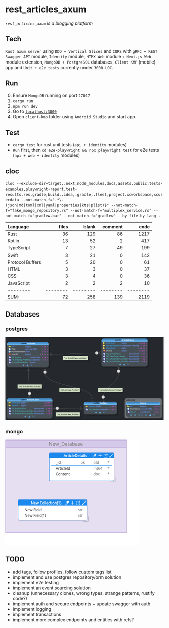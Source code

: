 # rest_articles_axum

_`rest_articles_axum`_ _is a blogging platform_

## Tech

`Rust axum server` using `DDD + Vertical Slices` and `CQRS` with `gRPC + REST Swagger API` module, `Identity` module, `HTMX Web` module + `Next.js Web` module extension, `MongoDB + PostgreSQL` databases, `Client KMP` (mobile) app and `Unit + e2e tests` currently under `3000 LOC`.

## Run

0. Ensure `MongoDB` running on port `27017`
1. `cargo run`
2. `npm run dev`
3. Go to [`localhost:3000`](http://localhost:3000)
4. Open `client-kmp` folder using `Android Studio` and start app.

## Test

- `cargo test` for rust unit tests (`api + identity` modules)
- `Run` first, then `cd e2e-playwright && npx playwright test` for e2e tests (`api + web + identity` modules)

## cloc

`cloc --exclude-dir=target,.next,node_modules,docs,assets,public,tests-examples,playwright-report,test-results,res,gradle,build,.idea,.gradle,.fleet,project.xcworkspace,xcuserdata --not-match-f=".*\.(json|md|toml|xml|yaml|properties|kts|plist)$" --not-match-f="fake_mongo_repository.rs" --not-match-f="multiplex_service.rs" --not-match-f="gradlew.bat" --not-match-f="gradlew" --by-file-by-lang .`

| Language         |    files |    blank |  comment |     code |
| :--------------- | -------: | -------: | -------: | -------: |
| Rust             |       36 |      129 |       86 |     1217 |
| Kotlin           |       13 |       52 |        2 |      417 |
| TypeScript       |        7 |       27 |       49 |      199 |
| Swift            |        3 |       21 |        0 |      142 |
| Protocol Buffers |        5 |       20 |        0 |       61 |
| HTML             |        3 |        3 |        0 |       37 |
| CSS              |        3 |        4 |        0 |       36 |
| JavaScript       |        2 |        2 |        2 |       10 |
| --------         | -------- | -------- | -------- | -------- |
| SUM:             |       72 |      258 |      139 |     2119 |

## Databases

### postgres

![postgres schemas img](docs/db/postgres_schemas.png "postgres_schemas")

### mongo

![mongo schemas img](docs/db/mongo_schemas.png "mongo_schemas")

## TODO

- add tags, follow profiles, follow custom tags list
- implement and use postgres repository/orm solution
- implement e2e testing
- implement an event sourcing solution
- cleanup (unnecessary clones, wrong types, strange patterns, rustify code?)
- implement auth and secure endpoints + update swagger with auth
- implement logging
- implement transactions
- implement more complex endpoints and entities with refs?
